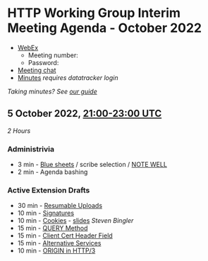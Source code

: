 # HTTP Working Group Interim Meeting Agenda - October 2022

* [WebEx]()
  - Meeting number: 
  - Password: 
* [Meeting chat](xmpp:httpbis@jabber.ietf.org?join)
* [Minutes](https://notes.ietf.org/notes-httpbis-22-10) _requires datatracker login_

*Taking minutes? See [our guide](https://github.com/httpwg/wiki/wiki/TakingMinutes)*


## 5 October 2022, [21:00-23:00 UTC](https://www.timeanddate.com/worldclock/fixedtime.html?msg=HTTP+Working+Group+October+2022+Interim+Meeting&iso=20221005T21&p1=1440&ah=2)

_2 Hours_

### Administrivia

*  3 min - [Blue sheets](https://notes.ietf.org/bluesheet-httpbis-22-10) / scribe selection / [NOTE WELL](https://www.ietf.org/about/note-well/)
*  2 min - Agenda bashing

### Active Extension Drafts

* 30 min - [Resumable Uploads](https://httpwg.org/http-extensions/draft-ietf-httpbis-resumable-upload.html)
* 10 min - [Signatures](https://httpwg.org/http-extensions/draft-ietf-httpbis-message-signatures.html)
* 10 min - [Cookies](https://httpwg.org/http-extensions/draft-ietf-httpbis-rfc6265bis.html) - [slides](cookies.pdf) _Steven Bingler_
* 15 min - [QUERY Method](https://httpwg.org/http-extensions/draft-ietf-httpbis-safe-method-w-body.html)
* 15 min - [Client Cert Header Field](https://httpwg.org/http-extensions/draft-ietf-httpbis-client-cert-field.html)
* 15 min - [Alternative Services](https://httpwg.org/http-extensions/draft-ietf-httpbis-rfc7838bis.html)
* 10 min - [ORIGIN in HTTP/3](https://httpwg.org/http-extensions/draft-ietf-httpbis-origin-h3.html)
 